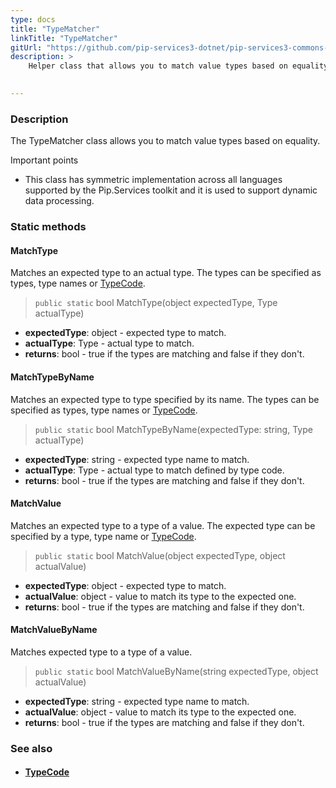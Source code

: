 ```yaml
---
type: docs
title: "TypeMatcher"
linkTitle: "TypeMatcher"
gitUrl: "https://github.com/pip-services3-dotnet/pip-services3-commons-dotnet"
description: >
    Helper class that allows you to match value types based on equality.
 

---
```


### Description

The TypeMatcher class allows you to match value types based on equality.

Important points

- This class has symmetric implementation across all languages supported by the Pip.Services toolkit and it is used to support dynamic data processing.

### Static methods

#### MatchType
Matches an expected type to an actual type.
The types can be specified as types, type names or [TypeCode](../../convert/type_code).

> `public static` bool MatchType(object expectedType, Type actualType)

- **expectedType**: object - expected type to match.
- **actualType**: Type - actual type to match.
- **returns**: bool - true if the types are matching and false if they don't.


#### MatchTypeByName
Matches an expected type to type specified by its name.
The types can be specified as types, type names or [TypeCode](../../convert/type_code).

> `public static` bool MatchTypeByName(expectedType: string, Type actualType)

- **expectedType**: string - expected type name to match. 
- **actualType**: Type - actual type to match defined by type code.
- **returns**: bool - true if the types are matching and false if they don't.


#### MatchValue
Matches an expected type to a type of a value.
The expected type can be specified by a type, type name or [TypeCode](../../convert/type_code).

> `public static` bool MatchValue(object expectedType, object actualValue)

- **expectedType**: object - expected type to match.
- **actualValue**: object -  value to match its type to the expected one.
- **returns**: bool - true if the types are matching and false if they don't.

#### MatchValueByName
Matches expected type to a type of a value.

> `public static` bool MatchValueByName(string expectedType, object actualValue)

- **expectedType**: string - expected type name to match.
- **actualValue**: object -  value to match its type to the expected one.
- **returns**: bool - true if the types are matching and false if they don't.


### See also
- #### [TypeCode](../../convert/type_code)
